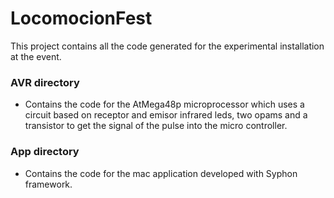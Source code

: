 # LocomocionFest

This project contains all the code generated for the experimental installation at the event.

### AVR directory  
 - Contains the code for the AtMega48p microprocessor which uses a circuit based on receptor and emisor infrared leds, two opams and a transistor to get the signal of the pulse into the micro controller.

### App directory  
 - Contains the code for the mac application developed with Syphon framework.

